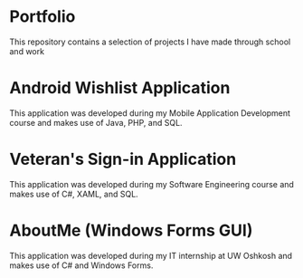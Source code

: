 # Portfolio

This repository contains a selection of projects I have made through school and work

# Android Wishlist Application
This application was developed during my Mobile Application Development course and makes use of Java, PHP, and SQL. 

# Veteran's Sign-in Application
This application was developed during my Software Engineering course and makes use of C#, XAML, and SQL.

# AboutMe (Windows Forms GUI)
This application was developed during my IT internship at UW Oshkosh and makes use of C# and Windows Forms. 
